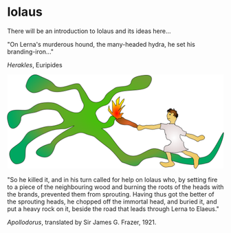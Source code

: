 Iolaus
======

There will be an introduction to Iolaus and its ideas here...

"On Lerna's murderous hound, the many-headed hydra, he set his
branding-iron..."

*Herakles*, Euripides

<img src="doc/hydra.svg">

"So he killed it, and in his turn called for help on Iolaus who, by
setting fire to a piece of the neighbouring wood and burning the roots
of the heads with the brands, prevented them from sprouting. Having
thus got the better of the sprouting heads, he chopped off the
immortal head, and buried it, and put a heavy rock on it, beside the
road that leads through Lerna to Elaeus."

*Apollodorus*, translated by Sir James G. Frazer, 1921.
